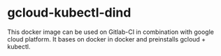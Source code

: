 # gcloud-kubectl-dind

This docker image can be used on Gitlab-CI in combination with google cloud platform. It bases on docker in docker and preinstalls gcloud + kubectl. 
